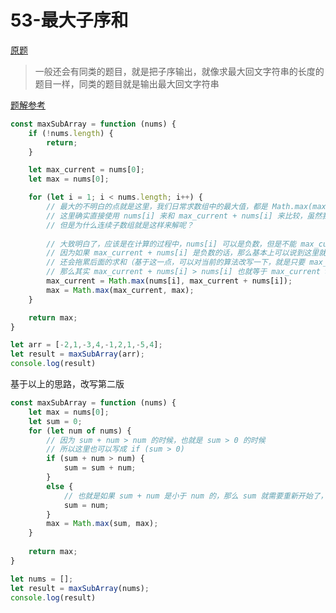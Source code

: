 # 53-最大子序和

[原题](https://leetcode-cn.com/problems/maximum-subarray/)
> 一般还会有同类的题目，就是把子序输出，就像求最大回文字符串的长度的题目一样，同类的题目就是输出最大回文字符串

[题解参考](https://leetcode-cn.com/problems/maximum-subarray/solution/xiang-xi-jie-du-dong-tai-gui-hua-de-shi-xian-yi-li/)
```javascript
const maxSubArray = function (nums) {
    if (!nums.length) {
        return;
    }

    let max_current = nums[0];
    let max = nums[0];

    for (let i = 1; i < nums.length; i++) {
        // 最大的不明白的点就是这里，我们日常求数组中的最大值，都是 Math.max(max_current, max_current + nums[i])
        // 这里确实直接使用 nums[i] 来和 max_current + nums[i] 来比较，虽然我们不是求的整个数组的最大值，而是连续子数组的最大值
        // 但是为什么连续子数组就是这样来解呢？
        
        // 大致明白了，应该是在计算的过程中，nums[i] 可以是负数，但是不能 max_current + nums[i] 之后是负数，
        // 因为如果 max_current + nums[i] 是负数的话，那么基本上可以说到这里就停止了，后续只要是正数，就会比当前的数大了，
        // 还会拖累后面的求和（基于这一点，可以对当前的算法改写一下，就是只要 max_current + nums[i] > nums[i] 就好
        // 那么其实 max_current + nums[i] > nums[i] 也就等于 max_current > 0
        max_current = Math.max(nums[i], max_current + nums[i]);
        max = Math.max(max_current, max);
    }

    return max;
}

let arr = [-2,1,-3,4,-1,2,1,-5,4];
let result = maxSubArray(arr);
console.log(result)
```

基于以上的思路，改写第二版
```javascript
const maxSubArray = function (nums) {
    let max = nums[0];
    let sum = 0;
    for (let num of nums) {
        // 因为 sum + num > num 的时候，也就是 sum > 0 的时候
        // 所以这里也可以写成 if (sum > 0) 
        if (sum + num > num) {
            sum = sum + num;
        }
        else {
            // 也就是如果 sum + num 是小于 num 的，那么 sum 就需要重新开始了，这里就把当前的 num 设置为 sum
            sum = num;
        }
        max = Math.max(sum, max);
    }
    
    return max;
}

let nums = [];
let result = maxSubArray(nums);
console.log(result)
```